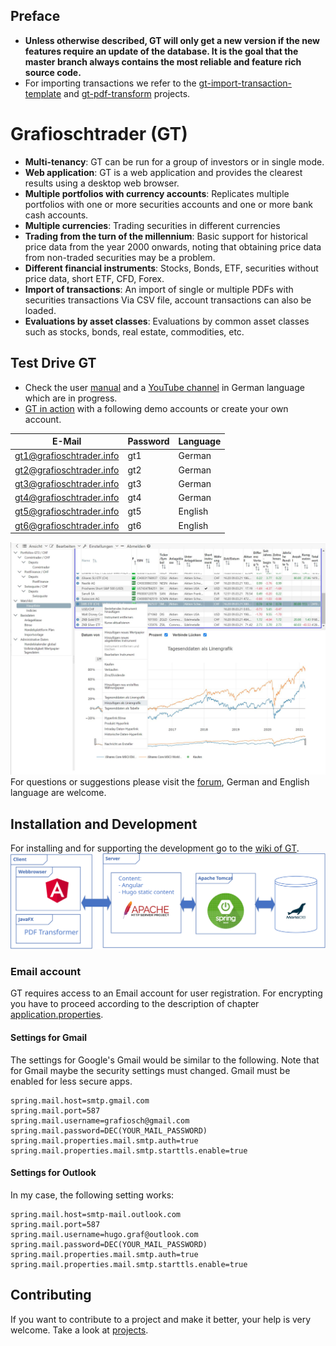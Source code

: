 ## Preface
- **Unless otherwise described, GT will only get a new version if the new features require an update of the database. It is the goal that the master branch always contains the most reliable and feature rich source code.** 
- For importing transactions we refer to the [gt-import-transaction-template](//github.com/hugograf/gt-import-transaction-template) and [gt-pdf-transform](//github.com/hugograf/gt-pdf-transform) projects.

# Grafioschtrader (GT)
+ **Multi-tenancy**: GT can be run for a group of investors or in single mode.
+ **Web application**: GT is a web application and provides the clearest results using a desktop web browser.
+ **Multiple portfolios with currency accounts**: Replicates multiple portfolios with one or more securities accounts and one or more bank cash accounts.
+ **Multiple currencies**: Trading securities in different currencies
+ **Trading from the turn of the millennium**: Basic support for historical price data from the year 2000 onwards, noting that obtaining price data from non-traded securities may be a problem.
+ **Different financial instruments**: Stocks, Bonds, ETF, securities without price data, short ETF, CFD, Forex.
+ **Import of transactions**: An import of single or multiple PDFs with securities transactions Via CSV file, account transactions can also be loaded.
+ **Evaluations by asset classes**: Evaluations by common asset classes such as stocks, bonds, real estate, commodities, etc.

## Test Drive GT
* Check the user [manual](//hugograf.github.io/gt-user-manual/de/intro/) and a [YouTube channel](//www.youtube.com/channel/UCpogJM4KxrZGOyPoQx1xVKQ) in German language which are in progress.
* [GT in action](//www.grafioschtrader.info/grafioschtrader) with a following demo accounts or create your own account.

| E-Mail  | Password | Language |
| ------------- | ------------- |----|
| gt1@grafioschtrader.info  | gt1  | German |
| gt2@grafioschtrader.info  | gt2  | German |
| gt3@grafioschtrader.info  | gt3  | German |
| gt4@grafioschtrader.info  | gt4  | German |
| gt5@grafioschtrader.info  | gt5  | English |
| gt6@grafioschtrader.info  | gt6  | English |

![Architektur](manual/content/watchlist_chart.jpg)
For questions or suggestions please visit the [forum](//www.grafioschtrader.info/forums/), German and English language are welcome.

## Installation and Development
For installing and for supporting the development go to the [wiki of GT](//github.com/hugograf/grafioschtrader/wiki).
![Architektur](manual/content/Komponenten.svg)

### Email account
GT requires access to an Email account for user registration. For encrypting you have to proceed according to the description of chapter [application.properties](./backend#applicationproperties).
#### Settings for Gmail
The settings for Google's Gmail would be similar to the following. Note that for Gmail maybe the security settings must changed. Gmail must be enabled for less secure apps.
```
spring.mail.host=smtp.gmail.com
spring.mail.port=587
spring.mail.username=grafiosch@gmail.com
spring.mail.password=DEC(YOUR_MAIL_PASSWORD)
spring.mail.properties.mail.smtp.auth=true
spring.mail.properties.mail.smtp.starttls.enable=true
```
#### Settings for Outlook
In my case, the following setting works:
```
spring.mail.host=smtp-mail.outlook.com
spring.mail.port=587
spring.mail.username=hugo.graf@outlook.com
spring.mail.password=DEC(YOUR_MAIL_PASSWORD)
spring.mail.properties.mail.smtp.auth=true
spring.mail.properties.mail.smtp.starttls.enable=true
```

## Contributing
If you want to contribute to a project and make it better, your help is very welcome. Take a look at [projects](//github.com/hugograf/grafioschtrader/projects/1).
